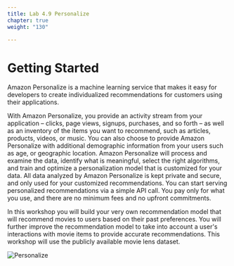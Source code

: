 ```yaml
---
title: Lab 4.9 Personalize
chapter: true
weight: "130"

---
```

# Getting Started
Amazon Personalize is a machine learning service that makes it easy for developers to create individualized recommendations for customers using their applications.

With Amazon Personalize, you provide an activity stream from your application – clicks, page views, signups, purchases, and so forth – as well as an inventory of the items you want to recommend, such as articles, products, videos, or music. You can also choose to provide Amazon Personalize with additional demographic information from your users such as age, or geographic location. Amazon Personalize will process and examine the data, identify what is meaningful, select the right algorithms, and train and optimize a personalization model that is customized for your data.
All data analyzed by Amazon Personalize is kept private and secure, and only used for your customized recommendations. You can start serving personalized recommendations via a simple API call. You pay only for what you use, and there are no minimum fees and no upfront commitments.

In this workshop you will build your very own recommendation model that will recommend movies to users based on their past preferences. You will further improve the recommendation model to take into account a user's interactions with movie items to provide accurate recommendations. This workshop will use the publicly available movie lens dataset.

 ![Personalize](/images/personalize.png)